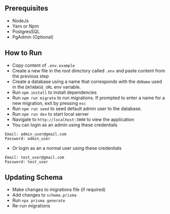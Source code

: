 ## Prerequisites

- NodeJs
- Yarn or Npm
- PostgresSQL
- PgAdmin (Optional)

## How to Run

- Copy content of `.env.example`
- Create a new file in the root directory called `.env` and paste content from the previous step
- Create a database using a name that corresponds with the `dbName` used in the `DATABASE_URL` env variable.
- Run `npm install` to install dependencies
- Run `npm run migrate` to run migrations. If prompted to enter a name for a new migration, exit by pressing `esc`
- Run `npm run seed` to seed default admin user to the database.
- Run `npm run dev` to start local server
- Navigate to `http://localhost:3000` to view the application
- You can login as an admin using these credentials

```
Email: admin_user@gmail.com
Password: admin_user
```

- Or login as an a normal user using these credentials

```
Email: test_user@gmail.com
Password: test_user
```

## Updating Schema

- Make changes to migrations file (if required)
- Add changes to `schema.prisma`
- Run `npx prisma generate`
- Re-run migrations
